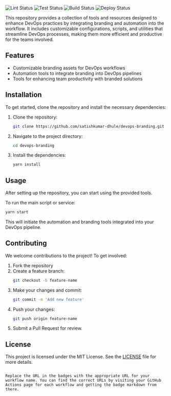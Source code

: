 ![Lint Status](https://img.shields.io/github/actions/workflow/status/satishkumar-dhule/devops-branding/build-test.yml?branch=main&label=Lint)
![Test Status](https://img.shields.io/github/actions/workflow/status/satishkumar-dhule/devops-branding/build-test.yml?branch=main&label=Test)
![Build Status](https://img.shields.io/github/actions/workflow/status/satishkumar-dhule/devops-branding/build-test.yml?branch=main&label=Build)
![Deploy Status](https://img.shields.io/github/actions/workflow/status/satishkumar-dhule/devops-branding/build-test.yml?branch=main&label=Deploy)


This repository provides a collection of tools and resources designed to enhance DevOps practices by integrating branding and automation into the workflow. It includes customizable configurations, scripts, and utilities that streamline DevOps processes, making them more efficient and productive for the teams involved.

## Features

- Customizable branding assets for DevOps workflows
- Automation tools to integrate branding into DevOps pipelines
- Tools for enhancing team productivity with branded solutions

## Installation

To get started, clone the repository and install the necessary dependencies:

1. Clone the repository:
   ```bash
   git clone https://github.com/satishkumar-dhule/devops-branding.git
   ```

2. Navigate to the project directory:
   ```bash
   cd devops-branding
   ```

3. Install the dependencies:
   ```bash
   yarn install
   ```

## Usage

After setting up the repository, you can start using the provided tools.

To run the main script or service:

```bash
yarn start
```

This will initiate the automation and branding tools integrated into your DevOps pipeline.

## Contributing

We welcome contributions to the project! To get involved:

1. Fork the repository
2. Create a feature branch:
   ```bash
   git checkout -b feature-name
   ```
3. Make your changes and commit:
   ```bash
   git commit -m 'Add new feature'
   ```
4. Push your changes:
   ```bash
   git push origin feature-name
   ```
5. Submit a Pull Request for review.

## License

This project is licensed under the MIT License. See the [LICENSE](LICENSE) file for more details.
```

Replace the URL in the badges with the appropriate URL for your workflow name. You can find the correct URLs by visiting your GitHub Actions page for each workflow and getting the badge markdown from there.
